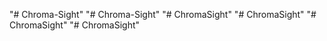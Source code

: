 "# Chroma-Sight" 
"# Chroma-Sight" 
"# ChromaSight" 
"# ChromaSight" 
"# ChromaSight" 
"# ChromaSight" 
